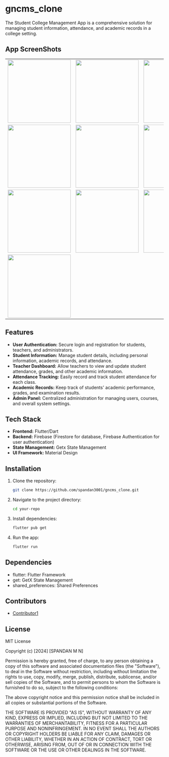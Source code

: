# gncms_clone

The Student College Management App is a comprehensive solution for managing student information, attendance, and academic records in a college setting.

## App ScreenShots

<table>
  <tr>
    <td align="center"><img src="https://github.com/spandan3001/gncms_clone/assets/73657279/6ee6cb90-3f4e-41bc-8122-e22b9190f9dd" width="200"></td>
    <td align="center"><img src="https://github.com/spandan3001/gncms_clone/assets/73657279/c9cb9026-a51f-4901-9202-b344d8a6b5e8" width="200"></td>
    <td align="center"><img src="https://github.com/spandan3001/gncms_clone/assets/73657279/dd1a9aa9-88f1-4dc4-ad79-cb7652a38e64" width="200"></td>
  </tr>
  <tr>
    <td align="center"><img src="https://github.com/spandan3001/gncms_clone/assets/73657279/0170d85e-c1fe-44ce-8209-a0ce15a23ded" width="200"></td>
    <td align="center"><img src="https://github.com/spandan3001/gncms_clone/assets/73657279/bd62e6e9-cb2a-4cac-9835-132ddb0ae34d" width="200"></td>
    <td align="center"><img src="https://github.com/spandan3001/gncms_clone/assets/73657279/2b351c8e-b2ee-4a95-9328-5059396c805b" width="200"></td>
  </tr>
  <tr>
    <td align="center"><img src="https://github.com/spandan3001/gncms_clone/assets/73657279/af10d7d2-d29d-4917-b3c7-3e8a814f629a" width="200"></td>
    <td align="center"><img src="https://github.com/spandan3001/gncms_clone/assets/73657279/b86cf81a-ea43-4e42-a719-309f90989ece" width="200"></td>
    <td align="center"><img src="https://github.com/spandan3001/gncms_clone/assets/73657279/d0806f73-a4c3-4133-8c62-81665a3658a8" width="200"></td>
  </tr>
  <tr>
    <td align="center"><img src="https://github.com/spandan3001/gncms_clone/assets/73657279/2f81bc03-08b5-4c53-8c2b-4c1a3dea6e0e" width="200"></td>
    <!-- Add more images as needed -->
  </tr>
</table>




## Features

- **User Authentication:** Secure login and registration for students, teachers, and administrators.
- **Student Information:** Manage student details, including personal information, academic records, and attendance.
- **Teacher Dashboard:** Allow teachers to view and update student attendance, grades, and other academic information.
- **Attendance Tracking:** Easily record and track student attendance for each class.
- **Academic Records:** Keep track of students' academic performance, grades, and examination results.
- **Admin Panel:** Centralized administration for managing users, courses, and overall system settings.

## Tech Stack

- **Frontend:** Flutter/Dart
- **Backend:** Firebase (Firestore for database, Firebase Authentication for user authentication)
- **State Management:** Getx State Management
- **UI Framework:** Material Design

## Installation

1. Clone the repository:

   ```bash
   git clone https://github.com/spandan3001/gncms_clone.git
   ```
2. Navigate to the project directory:
    ```bash
   cd your-repo
   ```
3. Install dependencies:
    ```bash
    flutter pub get
    ```
4. Run the app:
    ```bash
   flutter run
   ```

## Dependencies

- flutter: Flutter Framework
- get: GetX State Management
- shared_preferences: Shared Preferences




## Contributors

- [Contributor1](https://github.com/spandan3001)

## License

MIT License

Copyright (c) [2024] [SPANDAN M N]

Permission is hereby granted, free of charge, to any person obtaining a copy
of this software and associated documentation files (the "Software"), to deal
in the Software without restriction, including without limitation the rights
to use, copy, modify, merge, publish, distribute, sublicense, and/or sell
copies of the Software, and to permit persons to whom the Software is
furnished to do so, subject to the following conditions:

The above copyright notice and this permission notice shall be included in all
copies or substantial portions of the Software.

THE SOFTWARE IS PROVIDED "AS IS", WITHOUT WARRANTY OF ANY KIND, EXPRESS OR
IMPLIED, INCLUDING BUT NOT LIMITED TO THE WARRANTIES OF MERCHANTABILITY,
FITNESS FOR A PARTICULAR PURPOSE AND NONINFRINGEMENT. IN NO EVENT SHALL THE
AUTHORS OR COPYRIGHT HOLDERS BE LIABLE FOR ANY CLAIM, DAMAGES OR OTHER
LIABILITY, WHETHER IN AN ACTION OF CONTRACT, TORT OR OTHERWISE, ARISING FROM,
OUT OF OR IN CONNECTION WITH THE SOFTWARE OR THE USE OR OTHER DEALINGS IN THE
SOFTWARE.
